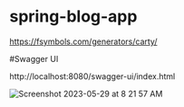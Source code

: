 # spring-blog-app
https://fsymbols.com/generators/carty/  




#Swagger UI

http://localhost:8080/swagger-ui/index.html 

![Screenshot 2023-05-29 at 8 21 57 AM](https://github.com/sashitharan/spring-blog-app/assets/55917676/345f901b-4314-4359-89b5-c3002aba784c)
